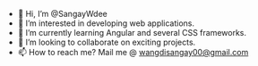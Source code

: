 - 👋 Hi, I’m @SangayWdee
- 👀 I’m interested in developing web applications. 
- 🌱 I’m currently learning Angular and several CSS frameworks. 
- 💞️ I’m looking to collaborate on exciting projects. 
- 📫 How to reach me? Mail me @ wangdisangay00@gmail.com

<!---
SangayWdee/SangayWdee is a ✨ special ✨ repository because its `README.md` (this file) appears on your GitHub profile.
You can click the Preview link to take a look at your changes.
--->
